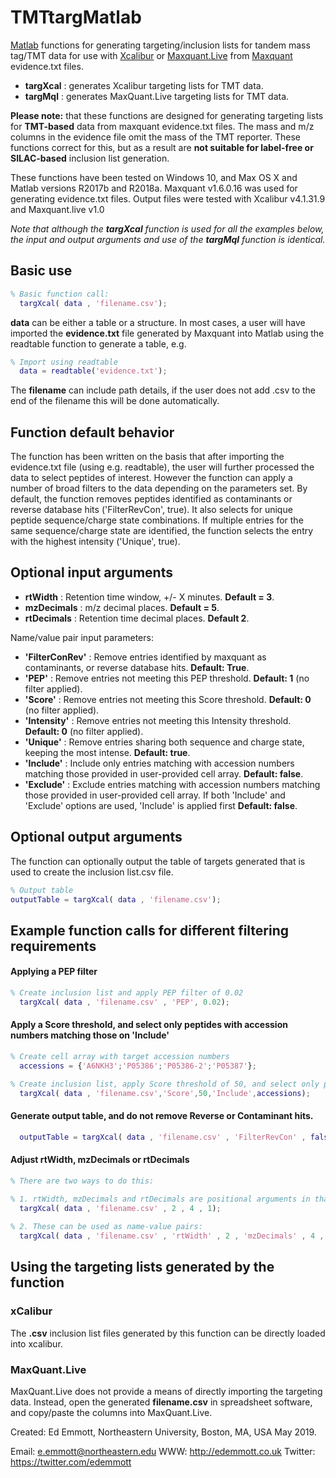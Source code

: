 # TMTtargMatlab
[Matlab](https://www.mathworks.com/products/matlab.html) functions for generating targeting/inclusion lists for tandem mass tag/TMT data for use with [Xcalibur](https://www.thermofisher.com/order/catalog/product/OPTON-30487) or [Maxquant.Live](http://maxquant.live/) from [Maxquant](https://www.maxquant.org/) evidence.txt files. 

* **targXcal** : generates Xcalibur targeting lists for TMT data.
* **targMql**  : generates MaxQuant.Live targeting lists for TMT data.

**Please note:** that these functions are designed for generating targeting lists for **TMT-based** data from maxquant evidence.txt files. The mass and m/z columns in the evidence file omit the mass of the TMT reporter. These functions correct for this, but as a result are **not suitable for label-free or SILAC-based** inclusion list generation.

These functions have been tested on Windows 10, and Max OS X and Matlab versions R2017b and R2018a. Maxquant v1.6.0.16 was used for generating evidence.txt files. Output files were tested with Xcalibur v4.1.31.9 and Maxquant.live v1.0

*Note that although the **targXcal** function is used for all the examples below, the input and output arguments and use of the **targMql** function is identical.*

## Basic use
```matlab
% Basic function call:
  targXcal( data , 'filename.csv');
```

**data** can be either a table or a structure. In most cases, a user will have imported the **evidence.txt** file generated by Maxquant into Matlab using the readtable function to generate a table, e.g.
```matlab
% Import using readtable
  data = readtable('evidence.txt');
```
The **filename** can include path details, if the user does not add .csv to the end of the filename this will be done automatically.

## Function default behavior
The function has been written on the basis that after importing the evidence.txt file (using e.g. readtable), the user will further processed the data to select peptides of interest. However the function can apply a number of broad filters to the data depending on the parameters set. By default, the function removes peptides identified as contaminants or reverse database hits ('FilterRevCon', true). It also selects for unique peptide sequence/charge state combinations. If multiple entries for the same sequence/charge state are identified, the function selects the entry with the highest intensity ('Unique', true).

## Optional input arguments
* **rtWidth**    : Retention time window, +/- X minutes. **Default = 3**.
* **mzDecimals** : m/z decimal places. **Default = 5**.
* **rtDecimals** : Retention time decimal places. **Default 2**.

Name/value pair input parameters:
* **'FilterConRev'** : Remove entries identified by maxquant as contaminants, or reverse database hits. **Default: True**.
* **'PEP'**          : Remove entries not meeting this PEP threshold. **Default: 1** (no filter applied).
* **'Score'**        : Remove entries not meeting this Score threshold. **Default: 0** (no filter applied).
* **'Intensity'**    : Remove entries not meeting this Intensity threshold. **Default: 0** (no filter applied).
* **'Unique'**       : Remove entries sharing both sequence and charge state, keeping the most intense. **Default: true**.
* **'Include'**      : Include only entries matching with accession numbers matching those provided in user-provided cell array. **Default: false**.
* **'Exclude'**      : Exclude entries matching with accession numbers matching those provided in user-provided cell array. If both 'Include' and 'Exclude' options are used, 'Include' is applied first **Default: false**.

## Optional output arguments
The function can optionally output the table of targets generated that is used to create the inclusion list.csv file.
```matlab
% Output table
outputTable = targXcal( data , 'filename.csv');
```

## Example function calls for different filtering requirements
#### Applying a PEP filter
```matlab
% Create inclusion list and apply PEP filter of 0.02
  targXcal( data , 'filename.csv' , 'PEP', 0.02);
```
#### Apply a Score threshold, and select only peptides with accession numbers matching those on 'Include'
```matlab
% Create cell array with target accession numbers
  accessions = {'A6NKH3';'P05386';'P05386-2';'P05387'};

% Create inclusion list, apply Score threshold of 50, and select only peptides with accession numbers matching 'accessions'/
  targXcal( data , 'filename.csv','Score',50,'Include',accessions);
```
#### Generate output table, and do not remove Reverse or Contaminant hits.
```matlab
  outputTable = targXcal( data , 'filename.csv' , 'FilterRevCon' , false);
```
#### Adjust rtWidth, mzDecimals or rtDecimals
```matlab
% There are two ways to do this:

% 1. rtWidth, mzDecimals and rtDecimals are positional arguments in that order. To set these to 2,4 and 1 respectively:
  targXcal( data , 'filename.csv' , 2 , 4 , 1);
  
% 2. These can be used as name-value pairs:
  targXcal( data , 'filename.csv' , 'rtWidth' , 2 , 'mzDecimals' , 4 , 'rtWidth' , 1);

```

## Using the targeting lists generated by the function
### xCalibur
The **.csv** inclusion list files generated by this function can be directly loaded into xcalibur. 

### MaxQuant.Live
MaxQuant.Live does not provide a means of directly importing the targeting data. Instead, open the generated **filename.csv** in spreadsheet software, and copy/paste the columns into MaxQuant.Live.


Created: Ed Emmott, Northeastern University, Boston, MA, USA May 2019.

Email: e.emmott@northeastern.edu
WWW: http://edemmott.co.uk
Twitter: https://twitter.com/edemmott
